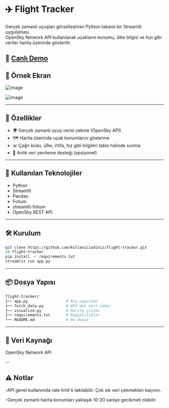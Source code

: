 # ✈️ Flight Tracker

Gerçek zamanlı uçuşları görselleştiren Python tabanlı bir Streamlit uygulaması.  
OpenSky Network API kullanılarak uçakların konumu, ülke bilgisi ve hızı gibi veriler harita üzerinde gösterilir.

🔗 [Canlı Demo](https://flight-tracker-amsgn7wuwjjhs2n4ofrd23.streamlit.app)
---

## 📸 Örnek Ekran

![image](https://github.com/user-attachments/assets/64d77a2b-e80e-497b-92fb-7793e9672a99)

![image](https://github.com/user-attachments/assets/a24717e7-a585-437a-9ee1-7f24f2129fde)

---

## 🚀 Özellikler

- 🌍 Gerçek zamanlı uçuş verisi çekme (OpenSky API)
- 🗺️ Harita üzerinde uçak konumlarını gösterme
- 📊 Çağrı kodu, ülke, irtifa, hız gibi bilgileri tablo halinde sunma
- 🔁 Anlık veri yenileme desteği (opsiyonel)

---

## 🧠 Kullanılan Teknolojiler

- Python
- Streamlit
- Pandas
- Folium
- streamlit-folium
- OpenSky REST API

---

## 🛠️ Kurulum

```bash
git clone https://github.com/kullaniciadiniz/flight-tracker.git
cd flight-tracker
pip install -r requirements.txt
streamlit run app.py
```

---

## 📦 Dosya Yapısı

```bash
flight-tracker/
├── app.py                 # Ana uygulama
├── fetch_data.py          # API'den veri çeker
├── visualize.py           # Harita çizimi
├── requirements.txt       # Bağımlılıklar
└── README.md              # Bu dosya
```

---

## 🔗 Veri Kaynağı

OpenSky Network API

--

## ⚠️ Notlar

-API genel kullanımda rate limit'e takılabilir. Çok sık veri çekmekten kaçının.

-Gerçek zamanlı harita konumları yaklaşık 10-20 saniye gecikmeli olabilir.
